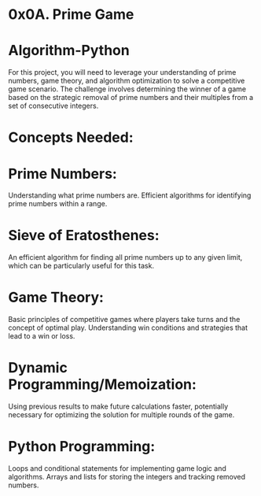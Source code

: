 #                               0x0A. Prime Game
# Algorithm-Python

For this project, you will need to leverage your understanding of prime numbers, game theory, and algorithm optimization to solve a competitive game scenario. The challenge involves determining the winner of a game based on the strategic removal of prime numbers and their multiples from a set of consecutive integers.

# Concepts Needed:
# Prime Numbers:

Understanding what prime numbers are.
Efficient algorithms for identifying prime numbers within a range.
# Sieve of Eratosthenes:

An efficient algorithm for finding all prime numbers up to any given limit, which can be particularly useful for this task.
# Game Theory:

Basic principles of competitive games where players take turns and the concept of optimal play.
Understanding win conditions and strategies that lead to a win or loss.
# Dynamic Programming/Memoization:

Using previous results to make future calculations faster, potentially necessary for optimizing the solution for multiple rounds of the game.
# Python Programming:

Loops and conditional statements for implementing game logic and algorithms.
Arrays and lists for storing the integers and tracking removed numbers.
